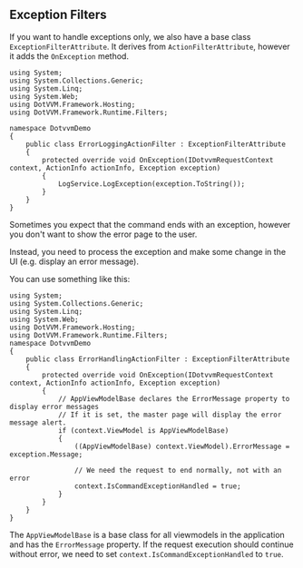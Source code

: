 ## Exception Filters

If you want to handle exceptions only, we also have a base class `ExceptionFilterAttribute`.
It derives from `ActionFilterAttribute`, however it adds the `OnException` method.

```CSHARP
using System;
using System.Collections.Generic;
using System.Linq;
using System.Web;
using DotVVM.Framework.Hosting;
using DotVVM.Framework.Runtime.Filters;

namespace DotvvmDemo
{
    public class ErrorLoggingActionFilter : ExceptionFilterAttribute
    {
        protected override void OnException(IDotvvmRequestContext context, ActionInfo actionInfo, Exception exception)
        {
			LogService.LogException(exception.ToString());
        }       
    }
}
```

Sometimes you expect that the command ends with an exception, however you don't want to show the error page to the user. 

Instead, you need to process the exception and make some change in the UI (e.g. display an error message).

You can use something like this:

```CSHARP
using System;
using System.Collections.Generic;
using System.Linq;
using System.Web;
using DotVVM.Framework.Hosting;
using DotVVM.Framework.Runtime.Filters;
namespace DotvvmDemo
{
    public class ErrorHandlingActionFilter : ExceptionFilterAttribute
    {
        protected override void OnException(IDotvvmRequestContext context, ActionInfo actionInfo, Exception exception)
        {
			// AppViewModelBase declares the ErrorMessage property to display error messages
			// If it is set, the master page will display the error message alert.
            if (context.ViewModel is AppViewModelBase)
            {
				((AppViewModelBase) context.ViewModel).ErrorMessage = exception.Message;
                
				// We need the request to end normally, not with an error
                context.IsCommandExceptionHandled = true;
            }
        }       
    }
}
```

The `AppViewModelBase` is a base class for all viewmodels in the application and has the `ErrorMessage` property. If the request execution should 
continue without error, we need to set `context.IsCommandExceptionHandled` to `true`.